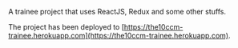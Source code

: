 A trainee project that uses ReactJS, Redux and some other stuffs.

The project has been deployed to [https://the10ccm-trainee.herokuapp.com](https://the10ccm-trainee.herokuapp.com).
